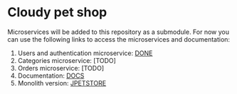 # Cloudy pet shop
Microservices will be added to this repository as a submodule. For now you can use the following links to access the microservices and documentation:
1. Users and authentication microservice: [DONE](https://github.com/fum-cloud-project/auth-api)
2. Categories microservice: [TODO]
2. Orders microservice: [TODO]
3. Documentation: [DOCS](https://github.com/fum-cloud-project/documentation.git)
5. Monolith version: [JPETSTORE](https://github.com/mybatis/jpetstore-6)
